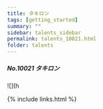 ```yaml
---
title: タキロン 
tags: [getting_started]
summary: ""
sidebar: talents_sidebar
permalink: talents_10021.html
folder: talents
---
```



##### No.10021 タキロン  

![](h



{% include links.html %}
